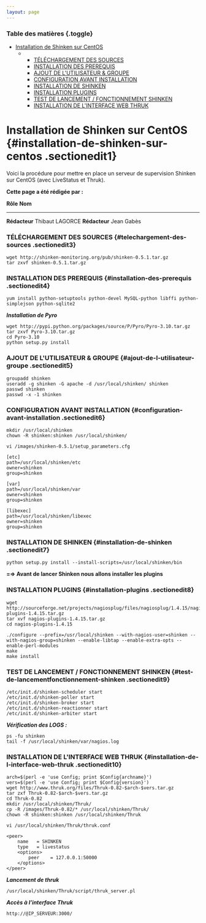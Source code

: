 ```yaml
---
layout: page
---
```


### Table des matières {.toggle}

-   [Installation de Shinken sur
    CentOS](shinken-centos-install.html#installation-de-shinken-sur-centos)
    -   -   [TÉLÉCHARGEMENT DES
            SOURCES](shinken-centos-install.html#telechargement-des-sources)
        -   [INSTALLATION DES
            PREREQUIS](shinken-centos-install.html#installation-des-prerequis)
        -   [AJOUT DE L'UTILISATEUR &
            GROUPE](shinken-centos-install.html#ajout-de-l-utilisateur-groupe)
        -   [CONFIGURATION AVANT
            INSTALLATION](shinken-centos-install.html#configuration-avant-installation)
        -   [INSTALLATION DE
            SHINKEN](shinken-centos-install.html#installation-de-shinken)
        -   [INSTALLATION
            PLUGINS](shinken-centos-install.html#installation-plugins)
        -   [TEST DE LANCEMENT / FONCTIONNEMENT
            SHINKEN](shinken-centos-install.html#test-de-lancementfonctionnement-shinken)
        -   [INSTALLATION DE L'INTERFACE WEB
            THRUK](shinken-centos-install.html#installation-de-l-interface-web-thruk)

Installation de Shinken sur CentOS {#installation-de-shinken-sur-centos .sectionedit1}
==================================

Voici la procédure pour mettre en place un serveur de supervision
Shinken sur CentOS (avec LiveStatus et Thruk).

**Cette page a été rédigée par :**

  **Rôle**        **Nom**
  --------------- -----------------
  **Rédacteur**   Thibaut LAGORCE
  **Rédacteur**   Jean Gabès

### TÉLÉCHARGEMENT DES SOURCES {#telechargement-des-sources .sectionedit3}

~~~
wget http://shinken-monitoring.org/pub/shinken-0.5.1.tar.gz
tar zxvf shinken-0.5.1.tar.gz
~~~

### INSTALLATION DES PREREQUIS {#installation-des-prerequis .sectionedit4}

~~~
yum install python-setuptools python-devel MySQL-python libffi python-simplejson python-sqlite2
~~~

***Installation de Pyro***

~~~
wget http://pypi.python.org/packages/source/P/Pyro/Pyro-3.10.tar.gz
tar zxvf Pyro-3.10.tar.gz
cd Pyro-3.10
python setup.py install
~~~

### AJOUT DE L'UTILISATEUR & GROUPE {#ajout-de-l-utilisateur-groupe .sectionedit5}

~~~
groupadd shinken
useradd -g shinken -G apache -d /usr/local/shinken/ shinken
passwd shinken
passwd -x -1 shinken
~~~

### CONFIGURATION AVANT INSTALLATION {#configuration-avant-installation .sectionedit6}

~~~
mkdir /usr/local/shinken
chown -R shinken:shinken /usr/local/shinken/
~~~

~~~
vi /images/shinken-0.5.1/setup_parameters.cfg
~~~

~~~
[etc]
path=/usr/local/shinken/etc
owner=shinken
group=shinken

[var]
path=/usr/local/shinken/var
owner=shinken
group=shinken

[libexec]
path=/usr/local/shinken/libexec
owner=shinken
group=shinken
~~~

### INSTALLATION DE SHINKEN {#installation-de-shinken .sectionedit7}

~~~
python setup.py install --install-scripts=/usr/local/shinken/bin
~~~

**=⇒ Avant de lancer Shinken nous allons installer les plugins**

### INSTALLATION PLUGINS {#installation-plugins .sectionedit8}

~~~
wget http://sourceforge.net/projects/nagiosplug/files/nagiosplug/1.4.15/nagios-plugins-1.4.15.tar.gz
tar xvf nagios-plugins-1.4.15.tar.gz
cd nagios-plugins-1.4.15
~~~

~~~
./configure --prefix=/usr/local/shinken --with-nagios-user=shinken --with-nagios-group=shinken --enable-libtap --enable-extra-opts --enable-perl-modules
make
make install
~~~

### TEST DE LANCEMENT / FONCTIONNEMENT SHINKEN {#test-de-lancementfonctionnement-shinken .sectionedit9}

~~~
/etc/init.d/shinken-scheduler start
/etc/init.d/shinken-poller start
/etc/init.d/shinken-broker start
/etc/init.d/shinken-reactionner start
/etc/init.d/shinken-arbiter start
~~~

***Vérification des LOGS :***

~~~
ps -fu shinken
tail -f /usr/local/shinken/var/nagios.log
~~~

### INSTALLATION DE L'INTERFACE WEB THRUK {#installation-de-l-interface-web-thruk .sectionedit10}

~~~
arch=$(perl -e 'use Config; print $Config{archname}')
vers=$(perl -e 'use Config; print $Config{version}')
wget http://www.thruk.org/files/Thruk-0.82-$arch-$vers.tar.gz
tar zxf Thruk-0.82-$arch-$vers.tar.gz
cd Thruk-0.82
mkdir /usr/local/shinken/Thruk/
cp -R /images/Thruk-0.82/* /usr/local/shinken/Thruk/
chown -R shinken:shinken /usr/local/shinken/Thruk
~~~

~~~
vi /usr/local/shinken/Thruk/thruk.conf
~~~

~~~
<peer>
    name   = SHINKEN
    type   = livestatus
    <options>
        peer    = 127.0.0.1:50000
    </options>
</peer>
~~~

***Lancement de thruk***

~~~
/usr/local/shinken/Thruk/script/thruk_server.pl
~~~

***Accès à l’interface Thruk***

~~~
http://@IP_SERVEUR:3000/
~~~
